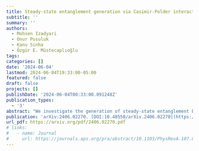 ```yaml
---
title: Steady-state entanglement generation via Casimir-Polder interactions
subtitle: ''
summary: ''
authors:
  - Mohsen Izadyari
  - Onur Pusuluk
  - Kanu Sinha
  - Özgür E. Müstecaplıoğlu
tags:
categories: []
date: '2024-06-04'
lastmod: 2024-06-04T19:33:00-05:00
featured: false
draft: false
projects: []
publishDate: '2024-06-04T00:33:00.091248Z'
publication_types:
  - '3'
abstract: "We investigate the generation of steady-state entanglement between two atoms resulting from the fluctuation-mediated Casimir-Polder (CP) interactions near a surface. Starting with an initially separable state of the atoms, we analyze the atom-atom entanglement dynamics for atoms placed at distances in the range of  ~25 nm away from a planar medium, examining the effect of medium properties and geometrical configuration of the atomic dipoles. We show that perfectly conducting and superconducting surfaces yield an optimal steady-state concurrence value of approximately 0.5. Furthermore, although the generated entanglement decreases with medium losses for a metal surface, we identify an optimal distance from the metal surface that assists in the generation of entanglement by the surface. While fluctuation-mediated interactions are typically considered detrimental to the coherence of quantum systems at nanoscales, our results demonstrate a mechanism for leveraging such interactions for entanglement generation."
publication: 'arXiv:2406.02270. [DOI:10.48550/arXiv.2406.02270](https://doi.org/10.48550/arXiv.2406.02270)'
url_pdf: https://arxiv.org/pdf/2406.02270.pdf
# links:
#   - name: Journal
#     url: https://journals.aps.org/pra/abstract/10.1103/PhysRevA.107.012209
---
```

